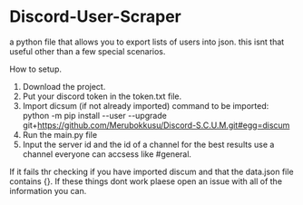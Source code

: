 # Discord-User-Scraper
a python file that allows you to export lists of users into json. this isnt that useful other than a few special scenarios.

How to setup.
1. Download the project.
2. Put your discord token in the token.txt file.
3. Import dicsum (if not already imported) command to be imported: python -m pip install --user --upgrade git+https://github.com/Merubokkusu/Discord-S.C.U.M.git#egg=discum
4. Run the main.py file
5. Input the server id and the id of a channel for the best results use a channel everyone can accsess like #general.

If it fails thr checking if you have imported discum and that the data.json file contains {}.
If these things dont work plaese open an issue with all of the information you can.
